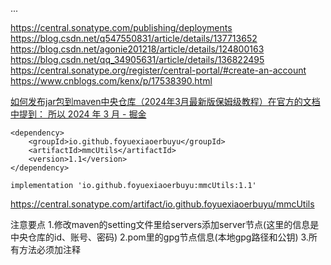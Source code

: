...

https://central.sonatype.com/publishing/deployments
https://blog.csdn.net/q547550831/article/details/137713652
https://blog.csdn.net/agonie201218/article/details/124800163
https://blog.csdn.net/qq_34905631/article/details/136822495
https://central.sonatype.org/register/central-portal/#create-an-account
https://www.cnblogs.com/kenx/p/17538390.html

[如何发布jar包到maven中央仓库（2024年3月最新版保姆级教程）在官方的文档中提到： 所以 2024 年 3 月 - 掘金](https://juejin.cn/post/7347207466818289703)

```
<dependency>
    <groupId>io.github.foyuexiaoerbuyu</groupId>
    <artifactId>mmcUtils</artifactId>
    <version>1.1</version>
</dependency>
```

```
implementation 'io.github.foyuexiaoerbuyu:mmcUtils:1.1'
```

https://central.sonatype.com/artifact/io.github.foyuexiaoerbuyu/mmcUtils

注意要点
1.修改maven的setting文件里给servers添加server节点(这里的信息是中央仓库的id、账号、密码)
2.pom里的gpg节点信息(本地gpg路径和公钥)
3.所有方法必须加注释
